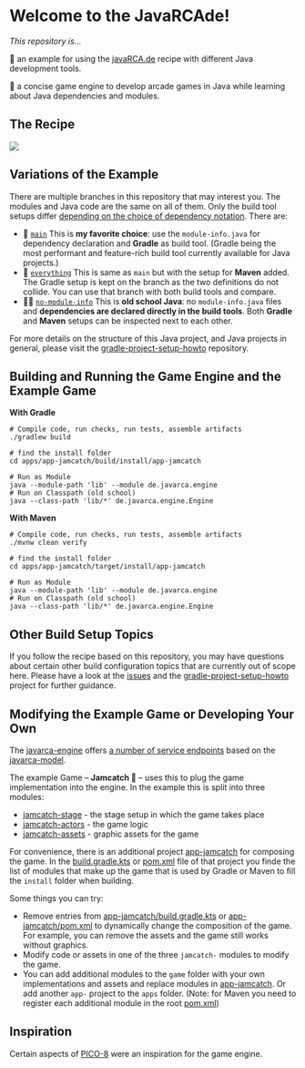 # Welcome to the JavaRCAde!

_This repository is..._

🧩 an example for using the [javaRCA.de](https://javarca.de) recipe with different Java development tools.

👾 a concise game engine to develop arcade games in Java while learning about Java dependencies and modules.

## The Recipe

[<img src="https://javarca.de/recipe.png">](https://javarca.de/#recipe)

## Variations of the Example

There are multiple branches in this repository that may interest you.
The modules and Java code are the same on all of them.
Only the build tool setups differ [depending on the choice of dependency notation](https://javarca.de/#notation).
There are:

- 🧩 [`main`](https://github.com/jjohannes/javarcade)
  This is **my favorite choice**: use the `module-info.java` for dependency declaration and **Gradle** as build tool.
  (Gradle being the most performant and feature-rich build tool currently available for Java projects.)
- 🥯 [`everything`](https://github.com/jjohannes/javarcade/tree/everything) This is same as `main` but with the setup for **Maven**
  added. The Gradle setup is kept on the branch as the two definitions do not collide. You can use that branch with
  both build tools and compare.
- 👵🏼 [`no-module-info`](https://github.com/jjohannes/javarcade/tree/no-module-info)
  This is **old school Java**: no `module-info.java` files and **dependencies are declared directly in the build tools**.
  Both **Gradle** and **Maven** setups can be inspected next to each other.

For more details on the structure of this Java project, and Java projects in general, please visit the
[gradle-project-setup-howto](https://github.com/jjohannes/gradle-project-setup-howto/) repository.

## Building and Running the Game Engine and the Example Game

**With Gradle**

```shell
# Compile code, run checks, run tests, assemble artifacts
./gradlew build

# find the install folder
cd apps/app-jamcatch/build/install/app-jamcatch

# Run as Module
java --module-path 'lib' --module de.javarca.engine
# Run on Classpath (old school)
java --class-path 'lib/*' de.javarca.engine.Engine
```

**With Maven**

```shell
# Compile code, run checks, run tests, assemble artifacts
./mvnw clean verify

# find the install folder
cd apps/app-jamcatch/target/install/app-jamcatch

# Run as Module
java --module-path 'lib' --module de.javarca.engine
# Run on Classpath (old school)
java --class-path 'lib/*' de.javarca.engine.Engine
```

## Other Build Setup Topics

If you follow the recipe based on this repository, you may have questions about certain other build configuration topics
that are currently out of scope here. Please have a look at the [issues](https://github.com/jjohannes/javarcade/issues) and the 
[gradle-project-setup-howto](https://github.com/jjohannes/gradle-project-setup-howto) project for further guidance.


## Modifying the Example Game or Developing Your Own

The [javarca-engine](engine/javarca-engine) offers 
[a number of service endpoints](engine/javarca-engine/src/main/java/module-info.java) based on the
[javarca-model](engine/javarca-model).

The example Game – **Jamcatch 🫙** – uses this to plug the game implementation into the engine.
In the example this is split into three modules:

- [jamcatch-stage](game/jamcatch-stage) - the stage setup in which the game takes place
- [jamcatch-actors](game/jamcatch-actors) - the game logic
- [jamcatch-assets](game/jamcatch-assets) - graphic assets for the game

For convenience, there is an additional project [app-jamcatch](apps/app-jamcatch) for composing the game.
In the [build.gradle.kts](apps/app-jamcatch/build.gradle.kts) or [pom.xml](apps/app-jamcatch/pom.xml) file of that
project you finde the list of modules that make up the game that is used by Gradle or Maven to fill
the `install` folder when building.

Some things you can try:
- Remove entries from [app-jamcatch/build.gradle.kts](apps/app-jamcatch/build.gradle.kts) or
  [app-jamcatch/pom.xml](apps/app-jamcatch/pom.xml) to dynamically change the composition of the game.
  For example, you can remove the assets and the game still works without graphics.
- Modify code or assets in one of the three `jamcatch-` modules to modify the game.
- You can add additional modules to the `game` folder with your own implementations and assets and
  replace modules in [app-jamcatch](apps/app-jamcatch). Or add another `app-` project to the `apps` folder.
  (Note: for Maven you need to register each additional module in the root [pom.xml](pom.xml))

## Inspiration

Certain aspects of [PICO-8](https://www.lexaloffle.com/pico-8.php) were an inspiration for the game engine.
